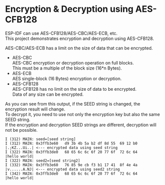 # Encryption & Decryption using AES-CFB128
ESP-IDF can use AES-CFB128/AES-CBC/AES-ECB, etc.   
This project demonstrates encryption and decryption using AES-CFB128.   

AES-CBC/AES-ECB has a limit on the size of data that can be encrypted.  
- AES-CBC   
	AES-CBC encryption or decryption operation on full blocks.   
	This must be a multiple of the block size (16*n Bytes).   
- AES-ECB   
	AES single-block (16 Bytes) encryption or decryption.   
- AES-CFB128   
	AES-CFB128 has no limit on the size of data to be encrypted.   
	Data of any size can be encrypted.   

As you can see from this output, if the SEED string is changed, the encryption result will change.   
To decrypt it, you need to use not only the encryption key but also the same SEED string.   
If the encryption and decryption SEED strings are different, decryption will not be possible.   
```
I (312) MAIN: seed=[seed string]
I (312) MAIN: 0x3ffb3e60   d9 3b 4b 5a b2 df 8d 55  69 12 b0                 |.;KZ...Ui..| <--- encrypted data using seed string
I (322) MAIN: 0x3ffb3de0   68 65 6c 6c 6f 20 77 6f  72 6c 64                 |hello world|
I (322) MAIN: seed2=[seed string2]
I (332) MAIN: 0x3ffb3e60   76 85 9e cb f3 b1 17 41  8f 4e 4a                 |v......A.NJ| <--- encrypted data using seed2 string
I (342) MAIN: 0x3ffb3de0   68 65 6c 6c 6f 20 77 6f  72 6c 64                 |hello world|
```

